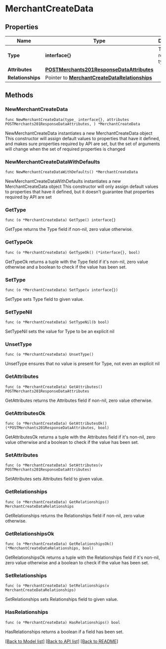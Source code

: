 # MerchantCreateData

## Properties

Name | Type | Description | Notes
------------ | ------------- | ------------- | -------------
**Type** | **interface{}** | The resource&#39;s type | 
**Attributes** | [**POSTMerchants201ResponseDataAttributes**](POSTMerchants201ResponseDataAttributes.md) |  | 
**Relationships** | Pointer to [**MerchantCreateDataRelationships**](MerchantCreateDataRelationships.md) |  | [optional] 

## Methods

### NewMerchantCreateData

`func NewMerchantCreateData(type_ interface{}, attributes POSTMerchants201ResponseDataAttributes, ) *MerchantCreateData`

NewMerchantCreateData instantiates a new MerchantCreateData object
This constructor will assign default values to properties that have it defined,
and makes sure properties required by API are set, but the set of arguments
will change when the set of required properties is changed

### NewMerchantCreateDataWithDefaults

`func NewMerchantCreateDataWithDefaults() *MerchantCreateData`

NewMerchantCreateDataWithDefaults instantiates a new MerchantCreateData object
This constructor will only assign default values to properties that have it defined,
but it doesn't guarantee that properties required by API are set

### GetType

`func (o *MerchantCreateData) GetType() interface{}`

GetType returns the Type field if non-nil, zero value otherwise.

### GetTypeOk

`func (o *MerchantCreateData) GetTypeOk() (*interface{}, bool)`

GetTypeOk returns a tuple with the Type field if it's non-nil, zero value otherwise
and a boolean to check if the value has been set.

### SetType

`func (o *MerchantCreateData) SetType(v interface{})`

SetType sets Type field to given value.


### SetTypeNil

`func (o *MerchantCreateData) SetTypeNil(b bool)`

 SetTypeNil sets the value for Type to be an explicit nil

### UnsetType
`func (o *MerchantCreateData) UnsetType()`

UnsetType ensures that no value is present for Type, not even an explicit nil
### GetAttributes

`func (o *MerchantCreateData) GetAttributes() POSTMerchants201ResponseDataAttributes`

GetAttributes returns the Attributes field if non-nil, zero value otherwise.

### GetAttributesOk

`func (o *MerchantCreateData) GetAttributesOk() (*POSTMerchants201ResponseDataAttributes, bool)`

GetAttributesOk returns a tuple with the Attributes field if it's non-nil, zero value otherwise
and a boolean to check if the value has been set.

### SetAttributes

`func (o *MerchantCreateData) SetAttributes(v POSTMerchants201ResponseDataAttributes)`

SetAttributes sets Attributes field to given value.


### GetRelationships

`func (o *MerchantCreateData) GetRelationships() MerchantCreateDataRelationships`

GetRelationships returns the Relationships field if non-nil, zero value otherwise.

### GetRelationshipsOk

`func (o *MerchantCreateData) GetRelationshipsOk() (*MerchantCreateDataRelationships, bool)`

GetRelationshipsOk returns a tuple with the Relationships field if it's non-nil, zero value otherwise
and a boolean to check if the value has been set.

### SetRelationships

`func (o *MerchantCreateData) SetRelationships(v MerchantCreateDataRelationships)`

SetRelationships sets Relationships field to given value.

### HasRelationships

`func (o *MerchantCreateData) HasRelationships() bool`

HasRelationships returns a boolean if a field has been set.


[[Back to Model list]](../README.md#documentation-for-models) [[Back to API list]](../README.md#documentation-for-api-endpoints) [[Back to README]](../README.md)


